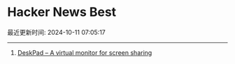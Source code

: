 # Hacker News Best

最近更新时间: 2024-10-11 07:05:17

--- 
1. [DeskPad – A virtual monitor for screen sharing](https://github.com/Stengo/DeskPad) 
